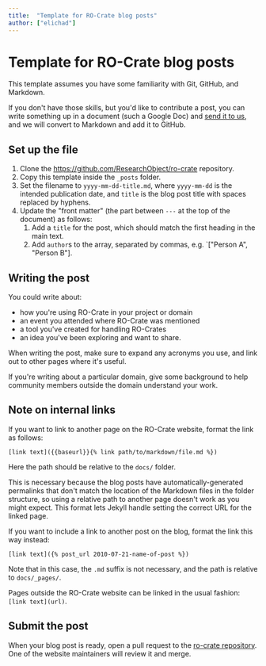 ```yaml
---
title:  "Template for RO-Crate blog posts"
author: ["elichad"]
---
```


# Template for RO-Crate blog posts

This template assumes you have some familiarity with Git, GitHub, and Markdown.

If you don't have those skills, but you'd like to contribute a post, you can write something up in a document (such a Google Doc) and [send it to us](../pages/community/community.md#contact-us), and we will convert to Markdown and add it to GitHub.

## Set up the file

1. Clone the https://github.com/ResearchObject/ro-crate repository.
1. Copy this template inside the `_posts` folder.
1. Set the filename to `yyyy-mm-dd-title.md`, where `yyyy-mm-dd` is the intended publication date, and `title` is the blog post title with spaces replaced by hyphens.
2. Update the "front matter" (the part between `---` at the top of the document) as follows:
    1. Add a `title` for the post, which should match the first heading in the main text.
    2. Add `author`s to the array, separated by commas, e.g. `["Person A", "Person B"].

## Writing the post

You could write about:
* how you're using RO-Crate in your project or domain
* an event you attended where RO-Crate was mentioned
* a tool you've created for handling RO-Crates
* an idea you've been exploring and want to share.

When writing the post, make sure to expand any acronyms you use, and link out to other pages where it's useful.

If you're writing about a particular domain, give some background to help community members outside 
the domain understand your work.


## Note on internal links

If you want to link to another page on the RO-Crate website, format the link as follows:

```
[link text]({{baseurl}}{% link path/to/markdown/file.md %})
```

Here the path should be relative to the `docs/` folder.

This is necessary because the blog posts have automatically-generated permalinks that don't match the location of the Markdown files in the folder structure, so using a relative path to another page doesn't work as you might expect. This format lets Jekyll handle setting the correct URL for the linked page.

If you want to include a link to another post on the blog, format the link this way instead:

```
[link text]({% post_url 2010-07-21-name-of-post %})
```

Note that in this case, the `.md` suffix is not necessary, and the path is relative to `docs/_pages/`.

Pages outside the RO-Crate website can be linked in the usual fashion: `[link text](url)`.

## Submit the post

When your blog post is ready, open a pull request to the [ro-crate repository](https://github.com/ResearchObject/ro-crate). One of the website maintainers will review it and merge.

